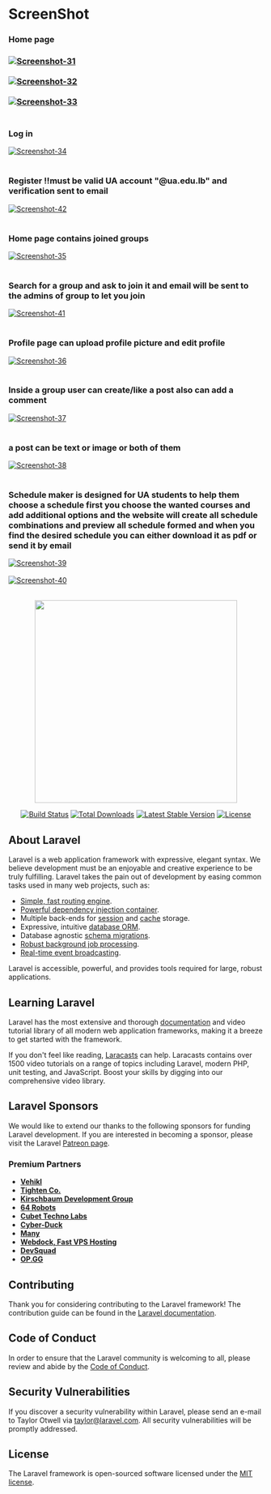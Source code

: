 # ScreenShot
<h3>Home page<h3>
<a href="https://postimg.cc/9zdkXXxV" target="_blank"><img src="https://i.postimg.cc/9XKHprZ4/Screenshot-31.png" alt="Screenshot-31"/></a><br/><br/>
<a href="https://postimg.cc/6y1ggjjG" target="_blank"><img src="https://i.postimg.cc/dVqF7gGn/Screenshot-32.png" alt="Screenshot-32"/></a><br/><br/>
<a href="https://postimg.cc/V0f2Q3PX" target="_blank"><img src="https://i.postimg.cc/7h047kBt/Screenshot-33.png" alt="Screenshot-33"/></a><br/><br/>
<h3>Log in</h3>
<a href="https://postimg.cc/XZB2RnZR" target="_blank"><img src="https://i.postimg.cc/W4XQJ3s1/Screenshot-34.png" alt="Screenshot-34"/></a><br/><br/>
<h3>Register  !!must be valid UA account "@ua.edu.lb" and verification sent to email </h3>
<a href="https://postimg.cc/21gpbcnf" target="_blank"><img src="https://i.postimg.cc/mrgTnKDh/Screenshot-42.png" alt="Screenshot-42"/></a><br/><br/>
    <h3>Home page contains joined groups</h3>
<a href="https://postimg.cc/1ncbdy29" target="_blank"><img src="https://i.postimg.cc/PxBhPxM8/Screenshot-35.png" alt="Screenshot-35"/></a><br/><br/>
        <h3>Search for a group and ask to join it and email will be sent to the admins of group to let you join</h3>
<a href="https://postimg.cc/kB1P9X4G" target="_blank"><img src="https://i.postimg.cc/JzmrNsCN/Screenshot-41.png" alt="Screenshot-41"/></a><br/><br/>
    <h3>Profile page can upload profile picture and edit profile</h3>
<a href="https://postimg.cc/sQpT2K4K" target="_blank"><img src="https://i.postimg.cc/hjY6p5zF/Screenshot-36.png" alt="Screenshot-36"/></a><br/><br/>
    <h3>Inside a group user can create/like a post also can add a comment</h3>
<a href="https://postimg.cc/K4x6Mg34" target="_blank"><img src="https://i.postimg.cc/RCH427M1/Screenshot-37.png" alt="Screenshot-37"/></a><br/><br/>
    <h3>a post can be text or image or both of them</h3>
<a href="https://postimg.cc/rzTkNP3V" target="_blank"><img src="https://i.postimg.cc/QN9dhLqT/Screenshot-38.png" alt="Screenshot-38"/></a><br/><br/>
    <h3>Schedule maker is designed for UA students to help them choose a schedule first you choose the wanted courses and add additional options and the website will create all schedule combinations and preview all schedule formed and when you find the desired schedule you can either download it as pdf or send it by email</h3>
<a href="https://postimg.cc/S20ZqHCJ" target="_blank"><img src="https://i.postimg.cc/Tw1Bj6Pq/Screenshot-39.png" alt="Screenshot-39"/></a><br/><br/>
<a href="https://postimg.cc/CzLpWfw9" target="_blank"><img src="https://i.postimg.cc/ncqV9vgV/Screenshot-40.png" alt="Screenshot-40"/></a><br/><br/>



<p align="center"><a href="https://laravel.com" target="_blank"><img src="https://raw.githubusercontent.com/laravel/art/master/logo-lockup/5%20SVG/2%20CMYK/1%20Full%20Color/laravel-logolockup-cmyk-red.svg" width="400"></a></p>

<p align="center">
<a href="https://travis-ci.org/laravel/framework"><img src="https://travis-ci.org/laravel/framework.svg" alt="Build Status"></a>
<a href="https://packagist.org/packages/laravel/framework"><img src="https://img.shields.io/packagist/dt/laravel/framework" alt="Total Downloads"></a>
<a href="https://packagist.org/packages/laravel/framework"><img src="https://img.shields.io/packagist/v/laravel/framework" alt="Latest Stable Version"></a>
<a href="https://packagist.org/packages/laravel/framework"><img src="https://img.shields.io/packagist/l/laravel/framework" alt="License"></a>
</p>

## About Laravel

Laravel is a web application framework with expressive, elegant syntax. We believe development must be an enjoyable and creative experience to be truly fulfilling. Laravel takes the pain out of development by easing common tasks used in many web projects, such as:

- [Simple, fast routing engine](https://laravel.com/docs/routing).
- [Powerful dependency injection container](https://laravel.com/docs/container).
- Multiple back-ends for [session](https://laravel.com/docs/session) and [cache](https://laravel.com/docs/cache) storage.
- Expressive, intuitive [database ORM](https://laravel.com/docs/eloquent).
- Database agnostic [schema migrations](https://laravel.com/docs/migrations).
- [Robust background job processing](https://laravel.com/docs/queues).
- [Real-time event broadcasting](https://laravel.com/docs/broadcasting).

Laravel is accessible, powerful, and provides tools required for large, robust applications.

## Learning Laravel

Laravel has the most extensive and thorough [documentation](https://laravel.com/docs) and video tutorial library of all modern web application frameworks, making it a breeze to get started with the framework.

If you don't feel like reading, [Laracasts](https://laracasts.com) can help. Laracasts contains over 1500 video tutorials on a range of topics including Laravel, modern PHP, unit testing, and JavaScript. Boost your skills by digging into our comprehensive video library.

## Laravel Sponsors

We would like to extend our thanks to the following sponsors for funding Laravel development. If you are interested in becoming a sponsor, please visit the Laravel [Patreon page](https://patreon.com/taylorotwell).

### Premium Partners

- **[Vehikl](https://vehikl.com/)**
- **[Tighten Co.](https://tighten.co)**
- **[Kirschbaum Development Group](https://kirschbaumdevelopment.com)**
- **[64 Robots](https://64robots.com)**
- **[Cubet Techno Labs](https://cubettech.com)**
- **[Cyber-Duck](https://cyber-duck.co.uk)**
- **[Many](https://www.many.co.uk)**
- **[Webdock, Fast VPS Hosting](https://www.webdock.io/en)**
- **[DevSquad](https://devsquad.com)**
- **[OP.GG](https://op.gg)**

## Contributing

Thank you for considering contributing to the Laravel framework! The contribution guide can be found in the [Laravel documentation](https://laravel.com/docs/contributions).

## Code of Conduct

In order to ensure that the Laravel community is welcoming to all, please review and abide by the [Code of Conduct](https://laravel.com/docs/contributions#code-of-conduct).

## Security Vulnerabilities

If you discover a security vulnerability within Laravel, please send an e-mail to Taylor Otwell via [taylor@laravel.com](mailto:taylor@laravel.com). All security vulnerabilities will be promptly addressed.

## License

The Laravel framework is open-sourced software licensed under the [MIT license](https://opensource.org/licenses/MIT).
